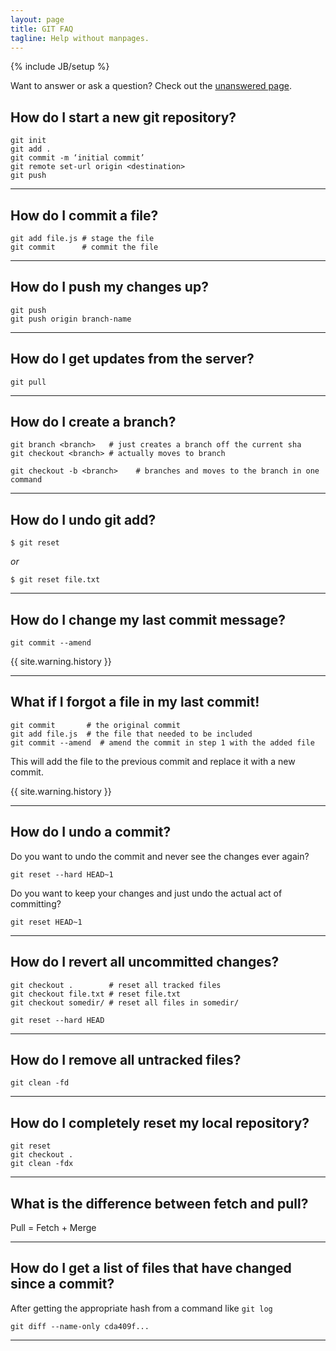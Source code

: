 ```yaml
---
layout: page
title: GIT FAQ
tagline: Help without manpages.
---
```

{% include JB/setup %}

Want to answer or ask a question? Check out the [unanswered page](./unanswered.html).

## How do I start a new git repository?

```
git init
git add .
git commit -m ‘initial commit’
git remote set-url origin <destination>
git push
```

------------------------------------------------


## How do I commit a file?

```
git add file.js # stage the file
git commit      # commit the file
```

------------------------------------------------

## How do I push my changes up?

```
git push
git push origin branch-name
```

------------------------------------------------

## How do I get updates from the server?
 
```
git pull
```

------------------------------------------------

## How do I create a branch?

```
git branch <branch>   # just creates a branch off the current sha
git checkout <branch> # actually moves to branch

git checkout -b <branch>    # branches and moves to the branch in one command
```

------------------------------------------------

## How do I undo git add?

```
$ git reset
```

*or* 

```
$ git reset file.txt
```

------------------------------------------------

## How do I change my last commit message?

```
git commit --amend
```

{{ site.warning.history }}

------------------------------------------------

## What if I forgot a file in my last commit!

```
git commit       # the original commit
git add file.js  # the file that needed to be included
git commit --amend  # amend the commit in step 1 with the added file
```

This will add the file to the previous commit and replace it with a new commit.

{{ site.warning.history }}

------------------------------------------------

## How do I undo a commit?

Do you want to undo the commit and never see the changes ever again?

```
git reset --hard HEAD~1
```

Do you want to keep your changes and just undo the actual act of committing?

```
git reset HEAD~1
```

------------------------------------------------

## How do I revert all uncommitted changes?

```
git checkout .        # reset all tracked files
git checkout file.txt # reset file.txt
git checkout somedir/ # reset all files in somedir/
```

```
git reset --hard HEAD
```

------------------------------------------------

## How do I remove all untracked files?

```
git clean -fd
```

------------------------------------------------

## How do I completely reset my local repository?

```
git reset
git checkout .
git clean -fdx
```
------------------------------------------------

## What is the difference between fetch and pull?

Pull = Fetch + Merge

------------------------------------------------

## How do I get a list of files that have changed since a commit?

After getting the appropriate hash from a command like `git log`

```
git diff --name-only cda409f...
```

------------------------------------------------

